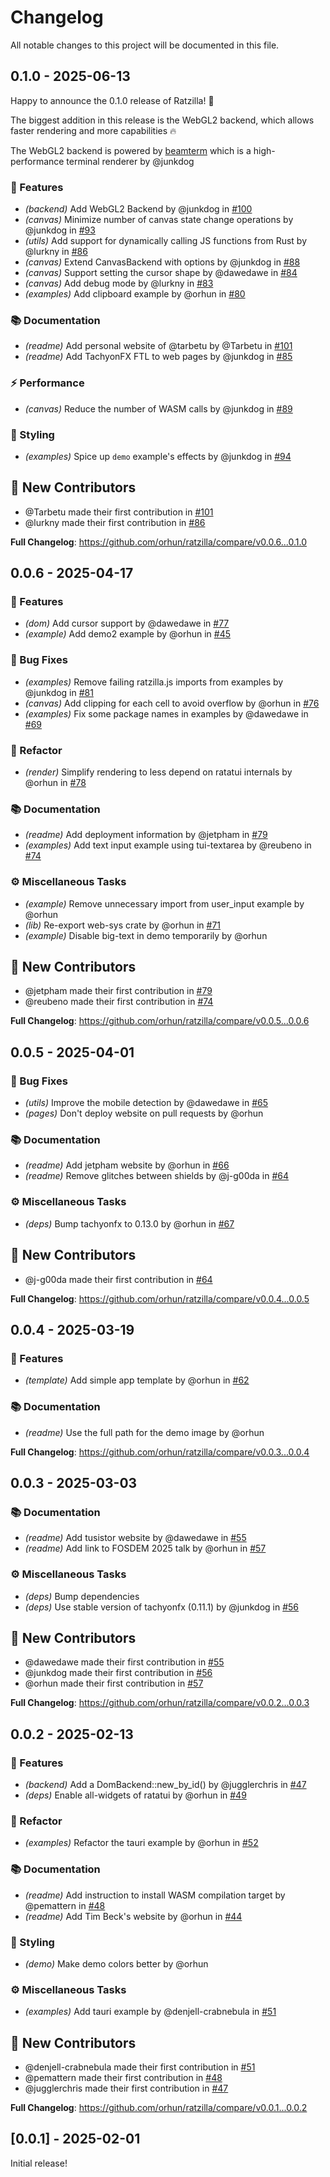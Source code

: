 # Changelog

All notable changes to this project will be documented in this file.

## 0.1.0 - 2025-06-13

Happy to announce the 0.1.0 release of Ratzilla! 🎉

The biggest addition in this release is the WebGL2 backend, which allows faster rendering and more capabilities 🔥

The WebGL2 backend is powered by [beamterm](https://github.com/junkdog/beamterm) which is a high-performance terminal renderer by @junkdog

### 🚀 Features

- _(backend)_ Add WebGL2 Backend by @junkdog in [#100](https://github.com/orhun/ratzilla/pull/100)
- _(canvas)_ Minimize number of canvas state change operations by @junkdog in [#93](https://github.com/orhun/ratzilla/pull/93)
- _(utils)_ Add support for dynamically calling JS functions from Rust by @lurkny in [#86](https://github.com/orhun/ratzilla/pull/86)
- _(canvas)_ Extend CanvasBackend with options by @junkdog in [#88](https://github.com/orhun/ratzilla/pull/88)
- _(canvas)_ Support setting the cursor shape by @dawedawe in [#84](https://github.com/orhun/ratzilla/pull/84)
- _(canvas)_ Add debug mode by @lurkny in [#83](https://github.com/orhun/ratzilla/pull/83)
- _(examples)_ Add clipboard example by @orhun in [#80](https://github.com/orhun/ratzilla/pull/80)

### 📚 Documentation

- _(readme)_ Add personal website of @tarbetu by @Tarbetu in [#101](https://github.com/orhun/ratzilla/pull/101)
- _(readme)_ Add TachyonFX FTL to web pages by @junkdog in [#85](https://github.com/orhun/ratzilla/pull/85)

### ⚡ Performance

- _(canvas)_ Reduce the number of WASM calls by @junkdog in [#89](https://github.com/orhun/ratzilla/pull/89)

### 🎨 Styling

- _(examples)_ Spice up `demo` example's effects by @junkdog in [#94](https://github.com/orhun/ratzilla/pull/94)

## 💖 New Contributors

- @Tarbetu made their first contribution in [#101](https://github.com/orhun/ratzilla/pull/101)
- @lurkny made their first contribution in [#86](https://github.com/orhun/ratzilla/pull/86)

**Full Changelog**: https://github.com/orhun/ratzilla/compare/v0.0.6...0.1.0

<!-- generated by git-cliff -->

## 0.0.6 - 2025-04-17

### 🚀 Features

- _(dom)_ Add cursor support by @dawedawe in [#77](https://github.com/orhun/ratzilla/pull/77)
- _(example)_ Add demo2 example by @orhun in [#45](https://github.com/orhun/ratzilla/pull/45)

### 🐛 Bug Fixes

- _(examples)_ Remove failing ratzilla.js imports from examples by @junkdog in [#81](https://github.com/orhun/ratzilla/pull/81)
- _(canvas)_ Add clipping for each cell to avoid overflow by @orhun in [#76](https://github.com/orhun/ratzilla/pull/76)
- _(examples)_ Fix some package names in examples by @dawedawe in [#69](https://github.com/orhun/ratzilla/pull/69)

### 🚜 Refactor

- _(render)_ Simplify rendering to less depend on ratatui internals by @orhun in [#78](https://github.com/orhun/ratzilla/pull/78)

### 📚 Documentation

- _(readme)_ Add deployment information by @jetpham in [#79](https://github.com/orhun/ratzilla/pull/79)
- _(examples)_ Add text input example using tui-textarea by @reubeno in [#74](https://github.com/orhun/ratzilla/pull/74)

### ⚙️ Miscellaneous Tasks

- _(example)_ Remove unnecessary import from user_input example by @orhun
- _(lib)_ Re-export web-sys crate by @orhun in [#71](https://github.com/orhun/ratzilla/pull/71)
- _(example)_ Disable big-text in demo temporarily by @orhun

## 💖 New Contributors

- @jetpham made their first contribution in [#79](https://github.com/orhun/ratzilla/pull/79)
- @reubeno made their first contribution in [#74](https://github.com/orhun/ratzilla/pull/74)

**Full Changelog**: https://github.com/orhun/ratzilla/compare/v0.0.5...0.0.6

## 0.0.5 - 2025-04-01

### 🐛 Bug Fixes

- _(utils)_ Improve the mobile detection by @dawedawe in [#65](https://github.com/orhun/ratzilla/pull/65)
- _(pages)_ Don't deploy website on pull requests by @orhun

### 📚 Documentation

- _(readme)_ Add jetpham website by @orhun in [#66](https://github.com/orhun/ratzilla/pull/66)
- _(readme)_ Remove glitches between shields by @j-g00da in [#64](https://github.com/orhun/ratzilla/pull/64)

### ⚙️ Miscellaneous Tasks

- _(deps)_ Bump tachyonfx to 0.13.0 by @orhun in [#67](https://github.com/orhun/ratzilla/pull/67)

## 💖 New Contributors

- @j-g00da made their first contribution in [#64](https://github.com/orhun/ratzilla/pull/64)

**Full Changelog**: https://github.com/orhun/ratzilla/compare/v0.0.4...0.0.5

## 0.0.4 - 2025-03-19

### 🚀 Features

- _(template)_ Add simple app template by @orhun in [#62](https://github.com/orhun/ratzilla/pull/62)

### 📚 Documentation

- _(readme)_ Use the full path for the demo image by @orhun

**Full Changelog**: https://github.com/orhun/ratzilla/compare/v0.0.3...0.0.4

## 0.0.3 - 2025-03-03

### 📚 Documentation

- _(readme)_ Add tusistor website by @dawedawe in [#55](https://github.com/orhun/ratzilla/pull/55)
- _(readme)_ Add link to FOSDEM 2025 talk by @orhun in [#57](https://github.com/orhun/ratzilla/pull/57)

### ⚙️ Miscellaneous Tasks

- _(deps)_ Bump dependencies
- _(deps)_ Use stable version of tachyonfx (0.11.1) by @junkdog in [#56](https://github.com/orhun/ratzilla/pull/56)

## 💖 New Contributors

- @dawedawe made their first contribution in [#55](https://github.com/orhun/ratzilla/pull/55)
- @junkdog made their first contribution in [#56](https://github.com/orhun/ratzilla/pull/56)
- @orhun made their first contribution in [#57](https://github.com/orhun/ratzilla/pull/57)

**Full Changelog**: https://github.com/orhun/ratzilla/compare/v0.0.2...0.0.3

## 0.0.2 - 2025-02-13

### 🚀 Features

- _(backend)_ Add a DomBackend::new_by_id() by @jugglerchris in [#47](https://github.com/orhun/ratzilla/pull/47)
- _(deps)_ Enable all-widgets of ratatui by @orhun in [#49](https://github.com/orhun/ratzilla/pull/49)

### 🚜 Refactor

- _(examples)_ Refactor the tauri example by @orhun in [#52](https://github.com/orhun/ratzilla/pull/52)

### 📚 Documentation

- _(readme)_ Add instruction to install WASM compilation target by @pemattern in [#48](https://github.com/orhun/ratzilla/pull/48)
- _(readme)_ Add Tim Beck's website by @orhun in [#44](https://github.com/orhun/ratzilla/pull/44)

### 🎨 Styling

- _(demo)_ Make demo colors better by @orhun

### ⚙️ Miscellaneous Tasks

- _(examples)_ Add tauri example by @denjell-crabnebula in [#51](https://github.com/orhun/ratzilla/pull/51)

## 💖 New Contributors

- @denjell-crabnebula made their first contribution in [#51](https://github.com/orhun/ratzilla/pull/51)
- @pemattern made their first contribution in [#48](https://github.com/orhun/ratzilla/pull/48)
- @jugglerchris made their first contribution in [#47](https://github.com/orhun/ratzilla/pull/47)

**Full Changelog**: https://github.com/orhun/ratzilla/compare/v0.0.1...0.0.2

<!-- generated by git-cliff -->

## [0.0.1] - 2025-02-01

Initial release!
